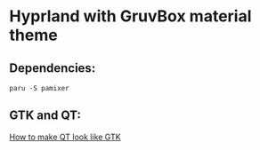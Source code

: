 # Hyprland with GruvBox material theme

## Dependencies:

`paru -S pamixer`

## GTK and QT:

[How to make QT look like GTK](https://wiki.archlinux.org/title/Uniform_look_for_Qt_and_GTK_applications)

